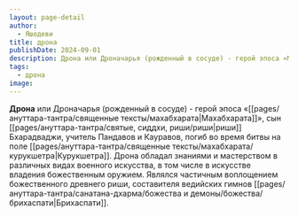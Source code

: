 ```yaml
---
layout: page-detail
author:
  - Яшодеви
title: дрона
publishDate: 2024-09-01
description: Дрона или Дроначарья (рожденный в сосуде) - герой эпоса «Махабхарата», сын риши Бхарадваджи, учитель Пандавов и Кауравов, погиб во время битвы на поле Курукшетра.
tags:
  - дрона
image:
---
```

**Дрона** или Дроначарья (рожденный в сосуде) - герой эпоса «[[pages/ануттара-тантра/священные тексты/махабхарата|Махабхарата]]», сын [[pages/ануттара-тантра/святые, сиддхи, риши/риши|риши]] Бхарадваджи, учитель Пандавов и Кауравов, погиб во время битвы на поле [[pages/ануттара-тантра/священные тексты/махабхарата/курукшетра|Курукшетра]]. Дрона обладал знаниями и мастерством в различных видах военного искусства, в том числе в искусстве владения божественным оружием. Являлся частичным воплощением божественного древнего риши, составителя ведийских гимнов [[pages/ануттара-тантра/санатана-дхарма/божества и демоны/божества/брихаспати|Брихаспати]].

